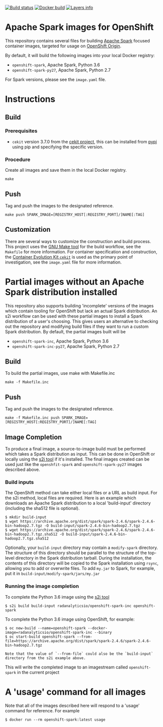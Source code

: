 [![Build status](https://travis-ci.org/radanalyticsio/openshift-spark.svg?branch=master)](https://travis-ci.org/radanalyticsio/openshift-spark)
[![Docker build](https://img.shields.io/docker/automated/radanalyticsio/openshift-spark.svg)](https://hub.docker.com/r/radanalyticsio/openshift-spark)
[![Layers info](https://images.microbadger.com/badges/image/radanalyticsio/openshift-spark.svg)](https://microbadger.com/images/radanalyticsio/openshift-spark)

# Apache Spark images for OpenShift

This repository contains several files for building
[Apache Spark](https://spark.apache.org) focused container images, targeted
for usage on [OpenShift Origin](https://openshift.org).

By default, it will build the following images into your local Docker
registry:

* `openshift-spark`, Apache Spark, Python 3.6
* `openshift-spark-py27`, Apache Spark, Python 2.7

For Spark versions, please see the `image.yaml` file.

# Instructions

## Build

### Prerequisites

* `cekit` version 3.7.0 from the [cekit project](https://github.com/cekit/cekit),
  this can be installed from [pypi](https://pypi.org/project/cekit/) using pip and
  specifying the specific version.

### Procedure

Create all images and save them in the local Docker registry.

    make

## Push

Tag and push the images to the designated reference.

    make push SPARK_IMAGE=[REGISTRY_HOST[:REGISTRY_PORT]/]NAME[:TAG]

## Customization

There are several ways to customize the construction and build process. This
project uses the [GNU Make tool](https://www.gnu.org/software/make/) for
the build workflow, see the `Makefile` for more information. For container
specification and construction, the
[Container Evolution Kit `cekit`](https://github.com/cekit/cekit) is
used as the primary point of investigation, see the `image.yaml` file for
more information.

# Partial images without an Apache Spark distribution installed

This repository also supports building 'incomplete' versions of
the images which contain tooling for OpenShift but lack an actual
Spark distribution. An s2i workflow can be used with these partial
images to install a Spark distribution of a user's choosing.
This gives users an alternative to checking out the repository
and modifying build files if they want to run a custom
Spark distribution. By default, the partial images built will be

* `openshift-spark-inc`, Apache Spark, Python 3.6
* `openshift-spark-inc-py27`, Apache Spark, Python 2.7

## Build

To build the partial images, use make with Makefile.inc

    make -f Makefile.inc

## Push

Tag and push the images to the designated reference.

    make -f Makefile.inc push SPARK_IMAGE=[REGISTRY_HOST[:REGISTRY_PORT]/]NAME[:TAG]

## Image Completion

To produce a final image, a source-to-image build must be performed which takes
a Spark distribution as input. This can be done in OpenShift or locally using
the [s2i tool](https://github.com/openshift/source-to-image) if it's installed.
The final images created can be used just like the `openshfit-spark` and
`openshift-spark-py27` images described above.

### Build inputs

The OpenShift method can take either local files or a URL as build input.
For the s2i method, local files are required. Here is an example which
downloads an Apache Spark distribution to a local 'build-input' directory
(including the sha512 file is optional).

    $ mkdir build-input
    $ wget https://archive.apache.org/dist/spark/spark-2.4.6/spark-2.4.6-bin-hadoop2.7.tgz -O build-input/spark-2.4.6-bin-hadoop2.7.tgz
    $ wget https://archive.apache.org/dist/spark/spark-2.4.6/spark-2.4.6-bin-hadoop2.7.tgz.sha512 -O build-input/spark-2.4.6-bin-hadoop2.7.tgz.sha512

Optionally, your `build-input` directory may contain a `modify-spark` directory. The structure of this directory should be parallel to the structure
of the top-level directory in the Spark distribution tarball. During the installation, the contents of this directory will be copied to the Spark
installation using `rsync`, allowing you to add or overwrite files. To add `my.jar` to Spark, for example, put it in  `build-input/modify-spark/jars/my.jar`

### Running the image completion

To complete the Python 3.6 image using the [s2i tool](https://github.com/openshift/source-to-image)

    $ s2i build build-input radanalyticsio/openshift-spark-inc openshift-spark

To complete the Python 3.6 image using OpenShift, for example:

    $ oc new-build --name=openshift-spark --docker-image=radanalyticsio/openshift-spark-inc --binary
    $ oc start-build openshift-spark --from-file=https://archive.apache.org/dist/spark/spark-2.4.6/spark-2.4.6-bin-hadoop2.7.tgz

    Note that the value of `--from-file` could also be the `build-input` directory from the s2i example above.

This will write the completed image to an imagestream called `openshift-spark` in the current project

# A 'usage' command for all images

Note that all of the images described here will respond to a 'usage' command for reference. For example

    $ docker run --rm openshift-spark:latest usage

